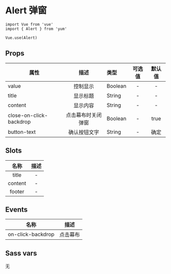 # Alert 弹窗

```JS
import Vue from 'vue'
import { Alert } from 'yum'

Vue.use(Alert)
```


## Props

| 属性 | 描述 | 类型 | 可选值 | 默认值 |
| - | :-: | :- | :-: | :-: |
| value | 控制显示 | Boolean | - | - |
| title | 显示标题 | String | - | - |
| content | 显示内容 | String | - | - |
| close-on-click-backdrop | 点击幕布时关闭弹窗 | Boolean | - | true |
| button-text | 确认按钮文字 | String | - | 确定 |


## Slots

| 名称 | 描述 |
| :-: | :-: |
| title | - |
| content | - |
| footer | - |


## Events

| 名称 | 描述 |
| :-: | :-: |
| on-click-backdrop | 点击幕布 |


## Sass vars

无
